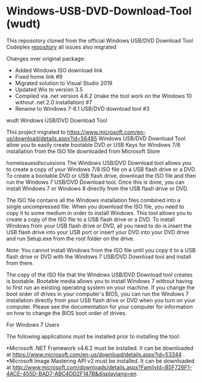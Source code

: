 # Windows-USB-DVD-Download-Tool (wudt)
This reposotory cloned from the official 
Windows USB/DVD Download Tool Codeplex [repository](https://archive.codeplex.com/?p=wudt) all issues also migrated

Changes over original package:

* Added Windows ISO download link
* Fixed home link #9
* Migrated solution to Visual Studio 2019
* Updated Wix to version 3.5
* Compiled via .net version 4.6.2 (make the tool work on the Windows 10 without .net 2.0 installation) #7
* Rename to Windows 7-8.1 USB/DVD download tool #3


wudt
Windows USB/DVD Download Tool

This project migrated to https://www.microsoft.com/en-us/download/details.aspx?id=56485
Windows USB/DVD Download Tool allow you to easily create bootable DVD or USB Keys for Windows 7/8 installation from the ISO file downloaded from Microsoft Store

homeissuesdiscussions
The Windows USB/DVD Download tool allows you to create a copy of your Windows 7/8 ISO file on a USB flash drive or a DVD. To create a bootable DVD or USB flash drive, download the ISO file and then run the Windows 7 USB/DVD Download tool. Once this is done, you can install Windows 7 or Windows 8 directly from the USB flash drive or DVD.

The ISO file contains all the Windows installation files combined into a single uncompressed file. When you download the ISO file, you need to copy it to some medium in order to install Windows. This tool allows you to create a copy of the ISO file to a USB flash drive or a DVD. To install Windows from your USB flash drive or DVD, all you need to do is insert the USB flash drive into your USB port or insert your DVD into your DVD drive and run Setup.exe from the root folder on the drive.

Note: You cannot install Windows from the ISO file until you copy it to a USB flash drive or DVD with the Windows 7 USB/DVD Download tool and install from there.

The copy of the ISO file that the Windows USB/DVD Download tool creates is bootable. Bootable media allows you to install Windows 7 without having to first run an existing operating system on your machine. If you change the boot order of drives in your computer's BIOS, you can run the Windows 7 installation directly from your USB flash drive or DVD when you turn on your computer. Please see the documentation for your computer for information on how to change the BIOS boot order of drives.

For Windows 7 Users

The following applications must be installed prior to installing the tool:

•Microsoft .NET Framework v4.6.2 must be installed. It can be downloaded at https://www.microsoft.com/en-us/download/details.aspx?id=53344 .
•Microsoft Image Mastering API v2 must be installed. It can be downloaded at http://www.microsoft.com/downloads/details.aspx?FamilyId=B5F726F1-4ACE-455D-BAD7-ABC4DD2F147B&displaylang=en.
